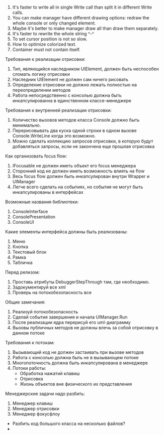 ﻿1. It's faster to write all in single Write call than split it in different Write calls.
2. You can make manager have different drawing options: redraw the whole console or only changed element.
3. Maybe it's better to make manager draw all than draw them separately.
4. It's faster to rewrite the whole string ^-^
5. To set cursor position is not so slow.
6. How to optimize colorized text.
7. Container must not contain itself.

Требования к реализации отрисовки:
1. Тип, являющийся наследником UIElement, должен быть неспособен сломать логику отрисовки
2. Наследник UIElement не должен сам ничего рисовать
3. Определение отрисовки не должно лежать полностью на переопределении методов 
4. Работа непосредственно с консолью должна быть инкапсулированна в единственном классе-менеджере

Требования к внутренней реализации отрисовки:
1. Количество вызовов методов класса Console должно быть минимально.
2. Перерисовывать два куска одной строки в одном вызове Console.WriteLine когда это возможно.
3. Можно сделать коллекцию запросов отрисовки, в которую будут добавляться запросы, если не закончена еще прошлая отрисовка

Как организовать focus flow:
1. IFocusable не должен иметь объект его focus менеджера
2. Сторонний код не должен иметь возможность влиять на flow
3. Весь focus flow должен быть инкапсулирован внутри Wrapper и UIManager
4. Легче всего сделать на событиях, но события не могут быть инкапсулированы в интерфейсах

Возможные названия библиотеки:
1. ConsoleInterface
2. ConsolePresentation
3. ConsoleUI

Какие элементы интерфейса должны быть реализованы:
1. Меню
2. Кнопка
3. Текстовый блок
4. Рамка
5. Табличка

Перед релизом: 
1. Проставь атрибуты DebuggerStepThrough там, где необходимо.
2. Задокументируй все xml
3. Проверь на потокобезопасность все

Общие замечания:
1. Реализуй потокобезопасность
2. Сделай события завершения и начала UIManager.Run
3. После реализации ядра перерисуй его uml-диаграмму
4. Вызовы публичных методов не должны влечь за собой отрисовку в данном потоке

Требования к потокам:
1. Вызывающий код не должен застаивать при вызове методов
2. Работа с консолью должна быть не в вызывающем потоке
3. Многопоточность должна быть инкапсулирована в менеджере
4. Потоки работы:
    - Обработка нажатий клавиш
    - Отрисовка
    - Жизнь объектов вне физического их представления

Менеджерские задачи надо разбить:
1. Менеджер клавиш
2. Менеджер отрисовки
3. Менеджер фокусфлоу

- Разбить код большого класса на несколько файлов?
- 